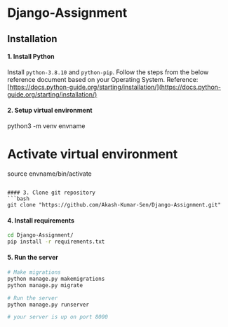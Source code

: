 # Django-Assignment

## Installation

#### 1. Install Python
Install ```python-3.8.10``` and ```python-pip```. Follow the steps from the below reference document based on your Operating System.
Reference: [https://docs.python-guide.org/starting/installation/](https://docs.python-guide.org/starting/installation/)

#### 2. Setup virtual environment
python3 -m venv envname

# Activate virtual environment
source envname/bin/activate
```

#### 3. Clone git repository
```bash
git clone "https://github.com/Akash-Kumar-Sen/Django-Assignment.git"
```

#### 4. Install requirements
```bash
cd Django-Assignment/
pip install -r requirements.txt
```

#### 5. Run the server
```bash
# Make migrations
python manage.py makemigrations
python manage.py migrate

# Run the server
python manage.py runserver

# your server is up on port 8000
```
